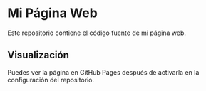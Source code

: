 # Mi Página Web

Este repositorio contiene el código fuente de mi página web.

## Visualización
Puedes ver la página en GitHub Pages después de activarla en la configuración del repositorio.
